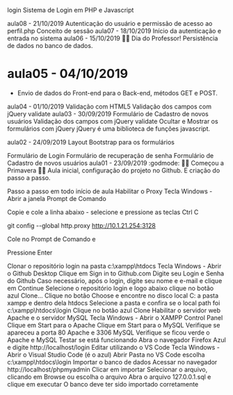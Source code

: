 login
Sistema de Login em PHP e Javascript

aula08 - 21/10/2019
Autenticação do usuário e permissão de acesso ao perfil.php
Conceito de sessão
aula07 - 18/10/2019
Início da autenticação e entrada no sistema
aula06 - 15/10/2019 👨‍🏫 Dia do Professor!
Persistência de dados no banco de dados.

# aula05 - 04/10/2019
- Envio de dados do Front-end para o Back-end, métodos GET e POST.

aula04 - 01/10/2019
Validação com HTML5
Validação dos campos com jQuery validate
aula03 - 30/09/2019
Formulário de Cadastro de novos usuários
Validação dos campos com jQuery validate
Ocultar e Mostrar os formulários com jQuery
jQuery é uma biblioteca de funções javascript.

aula02 - 24/09/2019
Layout Bootstrap para os formulários

Formulário de Login
Formulário de recuperação de senha
Formulário de Cadastro de novos usuários
aula01 - 23/09/2019 :godmode:
🌺🍀 Começou a Primavera 🌻🌷 Aula inicial, configuração do projeto no Github. E criação do passo a passo.

Passo a passo em todo início de aula
Habilitar o Proxy
Tecla Windows - Abrir a janela Prompt de Comando

Copie e cole a linha abaixo - selecione e pressione as teclas Ctrl C

git config --global http.proxy http://10.1.21.254:3128

Cole no Prompt de Comando e

Pressione Enter

Clonar o repositório login na pasta c:\xampp\htdocs
Tecla Windows - Abrir o Github Desktop
Clique em Sign in to Github.com
Digite seu Login e Senha do Github
Caso necessário, após o login, digite seu nome e e-mail e clique em Continue
Selecione o repositório login e logo abaixo clique no botão azul Clone...
Clique no botão Choose e encontre no disco local C: a pasta xampp e dentro dela htdocs
Selecione a pasta e confira se o local path foi c:\xampp\htdocs\login
Clique no botão azul Clone
Habilitar o servidor web Apache e o servidor MySQL
Tecla Windows - Abrir o XAMPP Control Panel
Clique em Start para o Apache
Clique em Start para o MySQL
Verifique se apareceu a porta 80 Apache e 3306 MySQL
Verifique se ficou verde o Apache e MySQL
Testar se está funcionando
Abra o navegador Firefox Azul e digite http://localhost/login
Editar utilizando o VS Code
Tecla Windows - Abrir o Visual Studio Code (é o azul)
Abrir Pasta no VS Code escolha c:\xampp\htdocs\login
Importar o banco de dados
Acessar no navegador http://localhost/phpmyadmin
Clicar em importar
Selecionar o arquivo, clicando em Browse ou escolha o arquivo
Abra o arquivo 127.0.0.1.sql e clique em executar
O banco deve ter sido importado corretamente